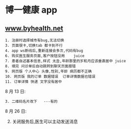 # 博一健康 app

## www.byhealth.net

    1. 注册时选择城市有bug,无法切换
    3. 页面很卡,切换tab 都卡到不行
    4. app ws断线后,重新连接会多次,代码有bug
    6. 购买医生服务页面,客户按钮没用    juice
    7. 患者自述基本信息,样式 太丑,年龄那里的岁和月应该垂直居中 juice
    8. 填完 问诊单后自动跳转到聊天页面报错
    9. 网页版 个人中心 头像,性别,年龄 病历都不正确
    10. 网页版 我的订单 数据错误  订单详情数据也错误
    11. 订单详情 快递 文字没有居中

8 月 13 日:

    3. 二维码名片改下   ---有的

8 月 26 日:

2. 关闭服务后,医生可以主动发送消息
